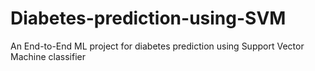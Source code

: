 # Diabetes-prediction-using-SVM
An End-to-End ML project for diabetes prediction using Support Vector Machine classifier
